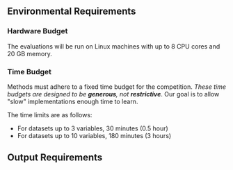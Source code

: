 

## Environmental Requirements


### Hardware Budget

The evaluations will be run on Linux machines with up to 8 CPU cores and 20 GB memory.

### Time Budget

Methods must adhere to a fixed time budget for the competition. 
*These time budgets are designed to be **generous**, not **restrictive***. 
Our goal is to allow "slow" implementations enough time to learn. 


The time limits are as follows:

- For datasets up to 3 variables, 30 minutes (0.5 hour)
- For datasets up to 10 variables, 180 minutes (3 hours)


## Output Requirements